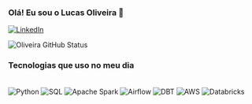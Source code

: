 ### Olá! Eu sou o Lucas Oliveira 👋
[![LinkedIn](https://img.shields.io/badge/LinkedIn-0077B5?style=for-the-badge&logo=linkedin&logoColor=white)](https://www.linkedin.com/in/lucas-oliveira-costa-pinto/)

![Oliveira GitHub Status](https://github-readme-stats.vercel.app/api?username=lucasocp&theme=blue-green)

### Tecnologias que uso no meu dia

<div style = "display: inline_block"><br/>
  <img align="center" alt= "Python" src="https://img.shields.io/badge/Python-3776AB?style=for-the-badge&logo=python&logoColor=white"/>
    <img align="center" alt= "SQL" src="https://img.shields.io/badge/PostgreSQL-4169E1.svg?style=for-the-badge&logo=PostgreSQL&logoColor=white"/>
      <img align="center" alt= "Apache Spark" src="https://img.shields.io/badge/Apache%20Spark-E25A1C.svg?style=for-the-badge&logo=Apache-Spark&logoColor=white"/>
        <img align="center" alt= "Airflow" src="https://img.shields.io/badge/Apache%20Airflow-017CEE.svg?style=for-the-badge&logo=Apache-Airflow&logoColor=white"/>
          <img align="center" alt= "DBT" src="https://img.shields.io/badge/dbt-FF694B.svg?style=for-the-badge&logo=dbt&logoColor=white"/>
            <img align="center" alt= "AWS" src="https://img.shields.io/badge/Amazon_AWS-232F3E?style=for-the-badge&logo=amazon-aws&logoColor=white"/>
              <img align="center" alt= "Databricks" src="https://img.shields.io/badge/Databricks-FF3621?style=for-the-badge&logo=Databricks&logoColor=white"/>
</div><br/>

